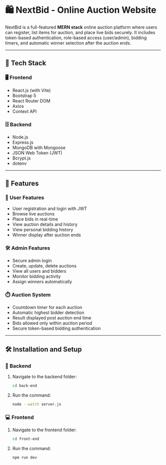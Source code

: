 # 🛍️ NextBid - Online Auction Website

NextBid is a full-featured **MERN stack** online auction platform where users can register, list items for auction, and place live bids securely. It includes token-based authentication, role-based access (user/admin), bidding timers, and automatic winner selection after the auction ends.

---

## 🚀 Tech Stack

### 🖥️ Frontend
- React.js (with Vite)
- Bootstrap 5
- React Router DOM
- Axios
- Context API

### 🗄️ Backend
- Node.js
- Express.js
- MongoDB with Mongoose
- JSON Web Token (JWT)
- Bcrypt.js
- dotenv

---

## 🧰 Features

### 👤 User Features
- User registration and login with JWT
- Browse live auctions
- Place bids in real-time
- View auction details and history
- View personal bidding history
- Winner display after auction ends

### 🛠️ Admin Features
- Secure admin login
- Create, update, delete auctions
- View all users and bidders
- Monitor bidding activity
- Assign winners automatically

### ⏱️ Auction System
- Countdown timer for each auction
- Automatic highest bidder detection
- Result displayed post auction end time
- Bids allowed only within auction period
- Secure token-based bidding authentication


---

## 🛠️ Installation and Setup

### 🔧 Backend

1. Navigate to the backend folder:
   ```bash
   cd back-end
2. Run the command:
   ```bash
   node --watch server.js

### 💻 Frontend

1. Navigate to the frontend folder:
    ```bash
    cd front-end
2. Run the command:
   ```bash
   npm run dev




